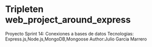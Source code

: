 # Tripleten web_project_around_express
Proyecto Sprint 14: Conexiones a bases de datos
Tecnologias: Express.js,Node.js,MongoDB,Mongoose
Author:Julio Garcia Marrero
